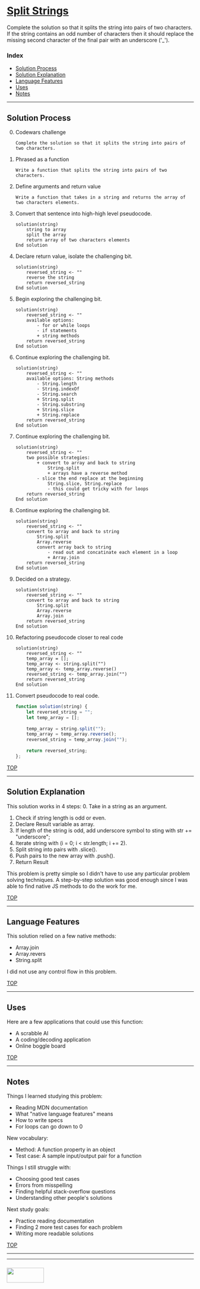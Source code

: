 # [Split Strings](https://www.codewars.com/kata/split-strings)

Complete the solution so that it splits the string into pairs of two characters. If the string contains an odd number of characters then it should replace the missing second character of the final pair with an underscore ('_').

### Index
* [Solution Process](#solution-process)
* [Solution Explanation](#solution-explanation)
* [Language Features](#language-features)
* [Uses](#uses)
* [Notes](#notes)

---

## Solution Process
0. Codewars challenge
    ```
    Complete the solution so that it splits the string into pairs of two characters.
    ```
1. Phrased as a function  
    ```
    Write a function that splits the string into pairs of two characters.
    ```
2. Define arguments and return value   
    ```
    Write a function that takes in a string and returns the array of two characters elements.
    ```
3. Convert that sentence into high-high level pseudocode.
    ```
    solution(string)
        string to array
        split the array
        return array of two characters elements
    End solution
    ```
4. Declare return value, isolate the challenging bit.
    ```
    solution(string)
        reversed_string <- ""
        reverse the string
        return reversed_string
    End solution   
    ```
5. Begin exploring the challenging bit.
    ```
    solution(string)
        reversed_string <- ""
        available options:
            - for or while loops
            - if statements
            + string methods
        return reversed_string
    End solution   
    ```
6. Continue exploring the challenging bit.
    ```
    solution(string)
        reversed_string <- ""
        available options: String methods
            - String.length
            - String.indexOf
            - String.search
            + String.split
            - String.substring
            + String.slice
            + String.replace
        return reversed_string
    End solution   
    ```
7. Continue exploring the challenging bit.
    ```
    solution(string)
        reversed_string <- ""
        two possible strategies:
            + convert to array and back to string
                String.split
                + arrays have a reverse method
            - slice the end replace at the beginning    
                String.slice, String.replace
                - this could get tricky with for loops
        return reversed_string
    End solution   
    ```
8. Continue exploring the challenging bit.
    ```
    solution(string)
        reversed_string <- ""
        convert to array and back to string
            String.split
            Array.reverse
            convert array back to string
                - read out and concatinate each element in a loop
                + Array.join
        return reversed_string
    End solution   
    ```
9. Decided on a strategy.
    ```
    solution(string)
        reversed_string <- ""
        convert to array and back to string
            String.split
            Array.reverse
            Array.join
        return reversed_string
    End solution   
    ```
10. Refactoring pseudocode closer to real code
    ```
    solution(string)
        reversed_string <- ""
        temp_array = [];
        temp_array <- string.split("")
        temp_array <- temp_array.reverse()
        reversed_string <- temp_array.join("")
        return reversed_string
    End solution   
    ```
11. Convert pseudocode to real code.
    ```js
    function solution(string) {
        let reversed_string = "";
        let temp_array = [];
        
        temp_array = string.split("");
        temp_array = temp_array.reverse();
        reversed_string = temp_array.join("");
        
        return reversed_string;
    };  
    ```    
    
[TOP](#index)

---

## Solution Explanation

This solution works in 4 steps:
0. Take in a string as an argument.
1. Check if string length is odd or even.
2. Declare Result variable as array.
3. If length of the string is odd, add underscore symbol to sting with str += "underscore"; 
4. Iterate string with (i = 0; i < str.length; i += 2).
5. Split string into pairs with .slice().
6. Push pairs to the new array with .push().
7. Return Result

This problem is pretty simple so I didn't have to use any particular problem solving techniques.  A step-by-step solution was good enough since I was able to find native JS methods to do the work for me.


[TOP](#index)

---

## Language Features

This solution relied on a few native methods:
* Array.join
* Array.revers
* String.split

I did not use any control flow in this problem.

[TOP](#index)

---
## Uses

Here are a few applications that could use this function:
* A scrabble AI
* A coding/decoding application
* Online boggle board


[TOP](#index)

---

## Notes

Things I learned studying this problem:
* Reading MDN documentation
* What "native language features" means
* How to write specs
* For loops can go down to 0

New vocabulary:
* Method: A function property in an object
* Test case: A sample input/output pair for a function 

Things I still struggle with:
* Choosing good test cases
* Errors from misspelling
* Finding helpful stack-overflow questions
* Understanding other people's solutions

Next study goals:
* Practice reading documentation
* Finding 2 more test cases for each problem
* Writing more readable solutions


[TOP](#index)

___
___
### <a href="http://elewa.education/blog" target="_blank"><img src="https://user-images.githubusercontent.com/18554853/34921062-506450ae-f97d-11e7-875f-6feeb26ad72d.png" width="100" height="40"/></a>

